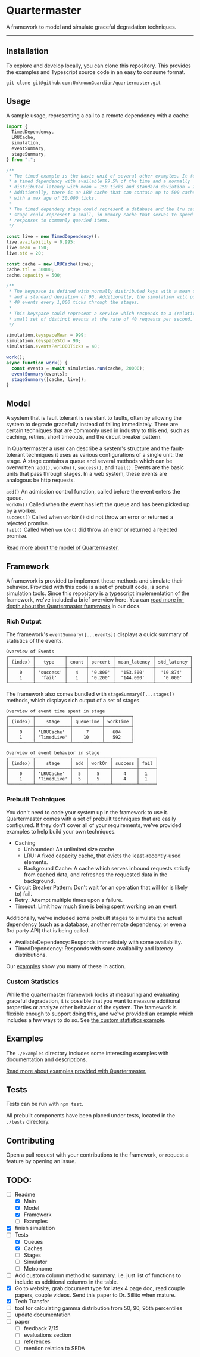 # Quartermaster

A framework to model and simulate graceful degradation techniques.

---

## Installation

To explore and develop locally, you can clone this repository. This provides the examples and Typescript source code in an easy to consume format.

`git clone git@github.com:UnknownGuardian/quartermaster.git`

## Usage

A sample usage, representing a call to a remote dependency with a cache:

```typescript
import {
  TimedDependency,
  LRUCache,
  simulation,
  eventSummary,
  stageSummary,
} from ".";

/**
 * The timed example is the basic unit of several other examples. It features
 * a timed dependency with available 99.5% of the time and a normally
 * distributed latency with mean = 150 ticks and standard deviation = 20 ticks.
 * Additionally, there is an LRU cache that can contain up to 500 cached items
 * with a max age of 30,000 ticks.
 *
 * The timed dependecy stage could represent a database and the lru cache
 * stage could represent a small, in memory cache that serves to speed up
 * responses to commonly queried items.
 */

const live = new TimedDependency();
live.availability = 0.995;
live.mean = 150;
live.std = 20;

const cache = new LRUCache(live);
cache.ttl = 30000;
cache.capacity = 500;

/**
 * The keyspace is defined with normally distributed keys with a mean of 999
 * and a standard deviation of 90. Additionally, the simulation will push
 * 40 events every 1,000 ticks through the stages.
 *
 * This keyspace could represent a service which responds to a (relatively)
 * small set of distinct events at the rate of 40 requests per second.
 */

simulation.keyspaceMean = 999;
simulation.keyspaceStd = 90;
simulation.eventsPer1000Ticks = 40;

work();
async function work() {
  const events = await simulation.run(cache, 20000);
  eventSummary(events);
  stageSummary([cache, live]);
}
```

## Model

A system that is fault tolerant is resistant to faults, often by allowing the system to degrade gracefully instead of failing immediately. There are certain techniques that are commonly used in industry to this end, such as caching, retries, short timeouts, and the circuit breaker pattern.

In Quartermaster a user can describe a system's structure and the fault-tolerant techniques it uses as various configurations of a single unit: the stage. A stage contains a queue and several methods which can be overwritten: `add()`, `workOn()`, `success()`, and `fail()`. Events are the basic units that pass through stages. In a web system, these events are analogous be http requests.

`add()` An admission control function, called before the event enters the queue.
\
`workOn()` Called when the event has left the queue and has been picked up by a worker.
\
`success()` Called when `workOn()` did not throw an error or returned a rejected promise.
\
`fail()` Called when `workOn()` did throw an error or returned a rejected promise.

[Read more about the model of Quartermaster.](docs/model.md)

## Framework

A framework is provided to implement these methods and simulate their behavior. Provided with this code is a set of prebuilt code, is some simulation tools. Since this repository is a typescript implementation of the framework, we've included a brief overview here. You can [read more in-depth about the Quartermaster framework](docs/framework.md) in our docs.

### Rich Output

The framework's `eventSummary([...events])` displays a quick summary of statistics of the events.

```
Overview of Events
┌─────────┬───────────┬───────┬─────────┬──────────────┬─────────────┐
│ (index) │   type    │ count │ percent │ mean_latency │ std_latency │
├─────────┼───────────┼───────┼─────────┼──────────────┼─────────────┤
│    0    │ 'success' │   4   │ '0.800' │  '153.500'   │  '10.874'   │
│    1    │  'fail'   │   1   │ '0.200' │  '144.000'   │   '0.000'   │
└─────────┴───────────┴───────┴─────────┴──────────────┴─────────────┘
```

The framework also comes bundled with `stageSummary([...stages])` methods, which displays rich output of a set of stages.

```
Overview of event time spent in stage
┌─────────┬─────────────┬───────────┬──────────┐
│ (index) │    stage    │ queueTime │ workTime │
├─────────┼─────────────┼───────────┼──────────┤
│    0    │ 'LRUCache'  │     7     │   604    │
│    1    │ 'TimedLive' │    10     │   592    │
└─────────┴─────────────┴───────────┴──────────┘

Overview of event behavior in stage
┌─────────┬─────────────┬─────┬────────┬─────────┬──────┐
│ (index) │    stage    │ add │ workOn │ success │ fail │
├─────────┼─────────────┼─────┼────────┼─────────┼──────┤
│    0    │ 'LRUCache'  │  5  │   5    │    4    │  1   │
│    1    │ 'TimedLive' │  5  │   5    │    4    │  1   │
└─────────┴─────────────┴─────┴────────┴─────────┴──────┘
```

### Prebuilt Techniques

You don't need to code your system up in the framework to use it. Quartermaster comes with a set of prebuilt techniques that are easily configured. If they don't cover all of your requirements, we've provided examples to help build your own techniques.

- Caching
  - Unbounded: An unlimited size cache
  - LRU: A fixed capacity cache, that evicts the least-recently-used elements.
  - Background Cache: A cache which serves inbound requests strictly from cached data, and refreshes the requested data in the background.
- Circuit Breaker Pattern: Don't wait for an operation that will (or is likely to) fail.
- Retry: Attempt multiple times upon a failure.
- Timeout: Limit how much time is being spent working on an event.

Additionally, we've included some prebuilt stages to simulate the actual dependency (such as a database, another remote dependency, or even a 3rd party API) that is being called.

- AvailableDependency: Responds immediately with some availability.
- TimedDependency: Responds with some availability and latency distributions.

Our [examples](docs/examples.md) show you many of these in action.

### Custom Statistics

While the quartermaster framework looks at measuring and evaluating graceful degradation, it is possible that you want to measure additional properties or analyze other behavior of the system. The framework is flexible enough to support doing this, and we've provided an example which includes a few ways to do so. See [the custom statistics example](docs/examples.md).

## Examples

The `./examples` directory includes some interesting examples with documentation and descriptions.

[Read more about examples provided with Quartermaster.](docs/examples.md)

## Tests

Tests can be run with `npm test`.

All prebuilt components have been placed under tests, located in the `./tests` directory.

## Contributing

Open a pull request with your contributions to the framework, or request a feature by opening an issue.

## TODO:

- [ ] Readme
  - [x] Main
  - [x] Model
  - [x] Framework
  - [ ] Examples
- [x] finish simulation
- [ ] Tests
  - [x] Queues
  - [x] Caches
  - [ ] Stages
  - [ ] Simulator
  - [ ] Metronome
- [ ] Add custom column method to summary. i.e. just list of functions to include as additional columns in the table.
- [x] Go to website, grab document type for latex 4 page doc, read couple papers, couple videos. Send this paper to Dr. Sillito when mature.
- [x] Tech Transfer
- [ ] tool for calculating gamma distribution from 50, 90, 95th percentiles
- [ ] update documentation
- [ ] paper
  - [ ] feedback 7/15
  - [ ] evaluations section
  - [ ] references
  - [ ] mention relation to SEDA
